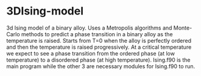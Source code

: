 # 3DIsing-model
3d Ising model of a binary alloy.
Uses a Metropolis algorithms and Monte-Carlo methods to predict a phase transition in a binary alloy as the temperature is raised.
Starts from T=0 when the alloy is perfectly ordered and then the temperature is raised progressively. 
At a critical temperature we expect to see a phase transition from the ordered phase (at low temperature) to a disordered phase (at high temperature).
Ising.f90 is the main program while the other 3 are necessary modules for Ising.f90 to run.
